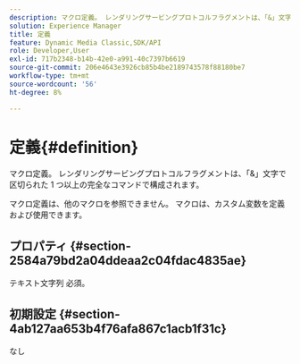 ```yaml
---
description: マクロ定義。 レンダリングサービングプロトコルフラグメントは、「&」文字で区切られた 1 つ以上の完全なコマンドで構成されます。
solution: Experience Manager
title: 定義
feature: Dynamic Media Classic,SDK/API
role: Developer,User
exl-id: 717b2348-b14b-42e0-a991-40c7397b6619
source-git-commit: 206e4643e3926cb85b4be2189743578f88180be7
workflow-type: tm+mt
source-wordcount: '56'
ht-degree: 8%

---
```


# 定義{#definition}

マクロ定義。 レンダリングサービングプロトコルフラグメントは、「&amp;」文字で区切られた 1 つ以上の完全なコマンドで構成されます。

マクロ定義は、他のマクロを参照できません。 マクロは、カスタム変数を定義および使用できます。

## プロパティ {#section-2584a79bd2a04ddeaa2c04fdac4835ae}

テキスト文字列 必須。

## 初期設定 {#section-4ab127aa653b4f76afa867c1acb1f31c}

なし
